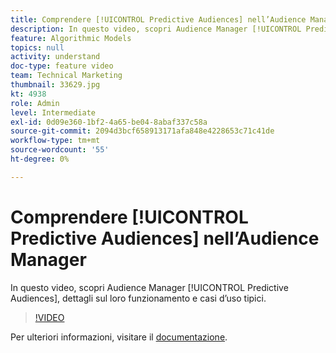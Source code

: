 ```yaml
---
title: Comprendere [!UICONTROL Predictive Audiences] nell’Audience Manager
description: In questo video, scopri Audience Manager [!UICONTROL Predictive Audiences], dettagli sul loro funzionamento e casi d’uso tipici.
feature: Algorithmic Models
topics: null
activity: understand
doc-type: feature video
team: Technical Marketing
thumbnail: 33629.jpg
kt: 4938
role: Admin
level: Intermediate
exl-id: 0d09e360-1bf2-4a65-be04-8abaf337c58a
source-git-commit: 2094d3bcf658913171afa848e4228653c71c41de
workflow-type: tm+mt
source-wordcount: '55'
ht-degree: 0%

---
```


# Comprendere [!UICONTROL Predictive Audiences] nell’Audience Manager

In questo video, scopri Audience Manager [!UICONTROL Predictive Audiences], dettagli sul loro funzionamento e casi d’uso tipici.

>[!VIDEO](https://video.tv.adobe.com/v/33629/?quality=12)

Per ulteriori informazioni, visitare il [documentazione](https://experienceleague.adobe.com/docs/audience-manager/user-guide/features/algorithmic-models/predictive-audiences/predictive-audiences.html).
